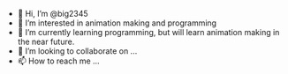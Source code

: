 - 👋 Hi, I’m @big2345
- 👀 I’m interested in animation making and programming
- 🌱 I’m currently learning programming, but will learn animation making in the near future.
- 💞️ I’m looking to collaborate on ...
- 📫 How to reach me ...

<!---
big2345/big2345 is a ✨ special ✨ repository because its `README.md` (this file) appears on your GitHub profile.
You can click the Preview link to take a look at your changes.
--->
